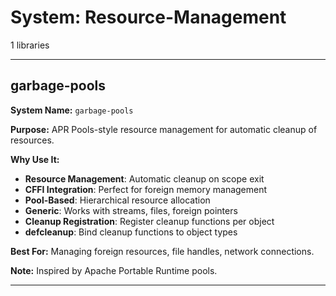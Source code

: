 # System: Resource-Management

1 libraries

---

## garbage-pools

**System Name:** `garbage-pools`

**Purpose:** APR Pools-style resource management for automatic cleanup of resources.

**Why Use It:**
- **Resource Management**: Automatic cleanup on scope exit
- **CFFI Integration**: Perfect for foreign memory management
- **Pool-Based**: Hierarchical resource allocation
- **Generic**: Works with streams, files, foreign pointers
- **Cleanup Registration**: Register cleanup functions per object
- **defcleanup**: Bind cleanup functions to object types

**Best For:** Managing foreign resources, file handles, network connections.

**Note:** Inspired by Apache Portable Runtime pools.

---


